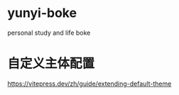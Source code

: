 # yunyi-boke

personal study and life boke

# 自定义主体配置

https://vitepress.dev/zh/guide/extending-default-theme

